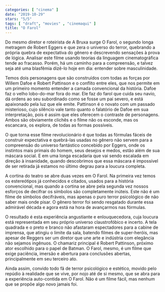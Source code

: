 ```yaml
---
categories: [ "cinema" ]
date: "2019-10-29"
stars: "5/5"
tags: [ "draft", "movies" , "cinemaqui" ]
title: "O Farol"
---
```

Do mesmo diretor e roteirista de A Bruxa surge O Farol, o segundo longa
metragem de Robert Eggers e que zera o universo do terror, quebrando
a própria quebra de expectativa do gênero e descrevendo sensações
à prova de lógica. Analisar este filme usando teorias da linguagem
cinematográfica tende ao fracasso. Porém, há um caminho para a
compreensão, e talvez seja até uma blasfêmia dizê-lo hoje em dia:
entender sobre masculinidade.

Temos dois personagens que são construídos com todas as forças por
Willem Dafoe e Robert Pattinson e o conflito entre eles, que nos permite
em um primeiro momento entender a camada convencional da história. Dafoe
faz o velho lobo-do-mar fora do mar. Ele faz do farol que cuida seu
navio, dá ordens ao seu subordinado como se fosse um pai severo, e está
apaixonado pela luz que ele emite. Pattinson é o novato com um passado
misterioso, cujo silêncio vale tanto quanto o falatório de Dafoe em
sua interpretação, pois é assim que eles oferecem o contraste de
personagens. Ambos são obviamente clichês e o filme não os esconde,
mas os escancara, os explora, de todas as formas possíveis.

O que torna esse filme revolucionário é que todas as fórmulas fáceis
de construir expectativa e quebrá-las usadas no gênero não servem
para a compreensão do universo fantástico concebido por Eggers, onde
os instintos mais primais do homem, seus desejos e medos, estão além
de sua máscara social. E em uma longa escadaria que vai sendo escalada
em direção à insanidade, quando descobrimos que essa máscara é
impossível de ser retirada já estamos no último degrau para a loucura
completa.

A cortina do teatro se abre duas vezes em O Farol. Na primeira vez temos
os estereótipos já conhecidos e citados, usados para a história
convencional, mas quando a cortina se abre pela segunda vez nossos
esforços de decifrar os símbolos são completamente inúteis. Este
não é um filme de símbolos decifráveis, mas apenas o puro terror
psicológico de não saber mais onde pisar. O gênero terror foi sendo
resgatado durante essa admirável década e agora está na hora de
avançarmos nas fórmulas.

O resultado é esta experiência angustiante e enlouquecedora, cuja
loucura está representada em seu próprio universo claustrofóbico e
incerto. A tela quadrada e o preto e branco não afastaram espectadores
para a cabine de imprensa, que atingiu o limite da sala, batendo filmes
de super-heróis, mas apesar de Reggers ser um diretor que une arte e
indústria com elegância não sejamos ingênuos. O chamariz principal
é Robert Pattinson, próximo ator escolhido para o papel de Batman. O
Farol, mesmo, é um filme que exige paciência, imersão e abertura para
conclusões abertas, principalmente em seu terceiro ato.

Ainda assim, convido todo fã de terror psicológico e estético, movido
pelo repúdio à realidade que se vive, por nojo até de si mesmo, que
se abra para a experiência auto-contida em O Farol. Não é um filme
fácil, mas nenhum que se propõe algo novo jamais foi.
